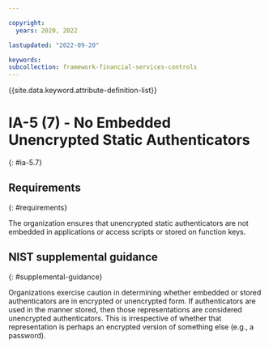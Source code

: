 ```yaml
---

copyright:
  years: 2020, 2022

lastupdated: "2022-09-20"

keywords: 
subcollection: framework-financial-services-controls
---
```


{{site.data.keyword.attribute-definition-list}}

# IA-5 (7) - No Embedded Unencrypted Static Authenticators
{: #ia-5.7}

## Requirements
{: #requirements}

The organization ensures that unencrypted static authenticators are not embedded in applications or access scripts or stored on function keys.

## NIST supplemental guidance
{: #supplemental-guidance}

Organizations exercise caution in determining whether embedded or stored authenticators are in encrypted or unencrypted form. If authenticators are used in the manner stored, then those representations are considered unencrypted authenticators. This is irrespective of whether that representation is perhaps an encrypted version of something else (e.g., a password).

